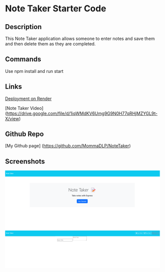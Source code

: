 # Note Taker Starter Code

## Description
This Note Taker application allows someone to enter notes and save them and then delete them as they are completed.

## Commands
Use npm install and run start 

## Links
[Deployment on Render](https://notetaker-s605.onrender.com)

[Note Taker Video]
(https://drive.google.com/file/d/1iqWMdKV6Umg9G9N0H77qRHjMZYGL9t-X/view)

## Github Repo 
[My Github page] (https://github.com/MommaDLP/NoteTaker)

## Screenshots
<img src= "images\Screenshot 2024-09-04 175329.png">
<img src= "images\Screenshot 2024-09-04 175341.png">